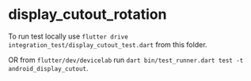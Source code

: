 # display_cutout_rotation

To run test locally use `flutter drive integration_test/display_cutout_test.dart` from this folder.

OR from `flutter/dev/devicelab` run `dart bin/test_runner.dart test -t android_display_cutout`.
